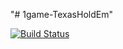 "# 1game-TexasHoldEm" 

[![Build Status](https://travis-ci.org/hausenism/1game-TexasHoldEm.svg?branch=master)](https://travis-ci.org/hausenism/1game-TexasHoldEm)
